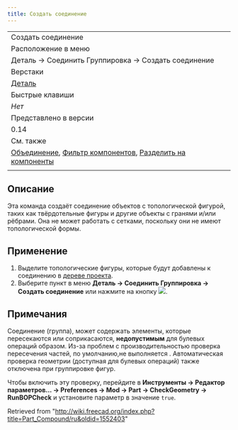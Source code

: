 ```yaml
---
title: Создать соединение
---
```

|  |
| --- |
| Создать соединение‏‎ |
| Расположение в меню |
| Деталь → Соединить Группировка → Создать соединение |
| Верстаки |
| [Деталь](/Part_Workbench/ru "Part Workbench/ru") |
| Быстрые клавиши |
| *Нет* |
| Представлено в версии |
| 0.14 |
| См. также |
| [Объединение](/Part_Fuse/ru "Part Fuse/ru"), [Фильтр компонентов](/Part_CompoundFilter/ru "Part CompoundFilter/ru"), [Разделить на компоненты](/Part_ExplodeCompound/ru "Part ExplodeCompound/ru") |
|  |

## Описание

Эта команда создаёт соединение объектов с топологической фигурой, таких как твёрдотельные фигуры и другие объекты с гранями и/или рёбрами. Она не может работать с сетками, поскольку они не имеют топологической формы.

## Применение

1. Выделите топологические фигуры, которые будут добавлены к соединению в [дереве проекта](/Tree_view/ru "Tree view/ru").
2. Выберите пункт в меню **Деталь → Соединить Группировка → Создать соединение** или нажмите на кнопку ![](/images/Part_Compound.svg).

## Примечания

Соединение (группа), может содержать элементы, которые пересекаются или соприкасаются, **недопустимым** для булевых операций образом. Из-за проблем с производительностью проверка пересечения частей, по умолчанию,не выполняется . Автоматическая проверка геометрии (доступная для булевых операций) также отключена при группировке фигур.

Чтобы включить эту проверку, перейдите в **Инструменты → Редактор параметров... → Preferences → Mod → Part → CheckGeometry → RunBOPCheck** и установите параметр в значение `true`.

Retrieved from "<http://wiki.freecad.org/index.php?title=Part_Compound/ru&oldid=1552403>"